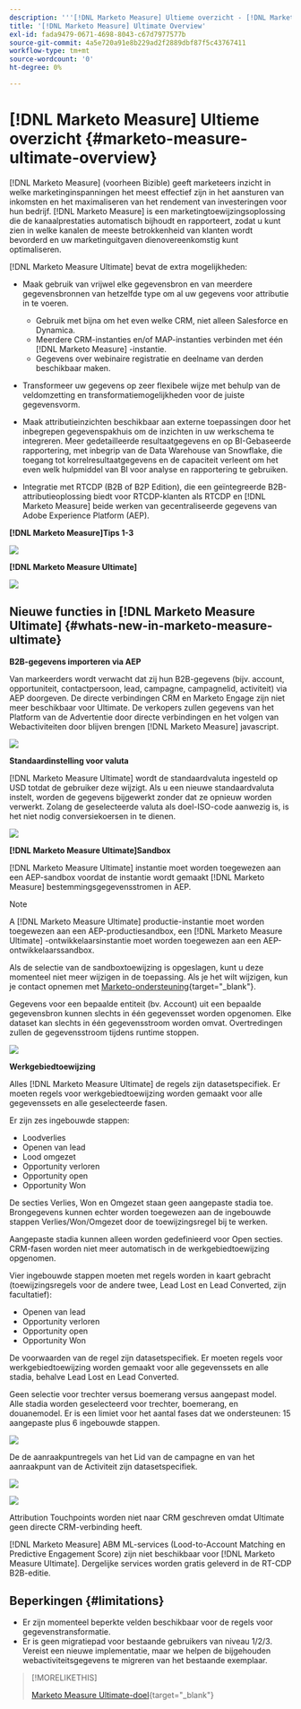 ```yaml
---
description: '''[!DNL Marketo Measure] Ultieme overzicht - [!DNL Marketo Measure] - Productdocumentatie"'
title: '[!DNL Marketo Measure] Ultimate Overview'
exl-id: fada9479-0671-4698-8043-c67d7977577b
source-git-commit: 4a5e720a91e8b229ad2f2889dbf87f5c43767411
workflow-type: tm+mt
source-wordcount: '0'
ht-degree: 0%

---
```


# [!DNL Marketo Measure] Ultieme overzicht {#marketo-measure-ultimate-overview}

[!DNL Marketo Measure] (voorheen Bizible) geeft marketeers inzicht in welke marketinginspanningen het meest effectief zijn in het aansturen van inkomsten en het maximaliseren van het rendement van investeringen voor hun bedrijf. [!DNL Marketo Measure] is een marketingtoewijzingsoplossing die de kanaalprestaties automatisch bijhoudt en rapporteert, zodat u kunt zien in welke kanalen de meeste betrokkenheid van klanten wordt bevorderd en uw marketinguitgaven dienovereenkomstig kunt optimaliseren.

[!DNL Marketo Measure Ultimate] bevat de extra mogelijkheden:

* Maak gebruik van vrijwel elke gegevensbron en van meerdere gegevensbronnen van hetzelfde type om al uw gegevens voor attributie in te voeren.
   * Gebruik met bijna om het even welke CRM, niet alleen Salesforce en Dynamica.
   * Meerdere CRM-instanties en/of MAP-instanties verbinden met één [!DNL Marketo Measure] -instantie.
   * Gegevens over webinaire registratie en deelname van derden beschikbaar maken.

* Transformeer uw gegevens op zeer flexibele wijze met behulp van de veldomzetting en transformatiemogelijkheden voor de juiste gegevensvorm.

* Maak attributieinzichten beschikbaar aan externe toepassingen door het inbegrepen gegevenspakhuis om de inzichten in uw werkschema te integreren. Meer gedetailleerde resultaatgegevens en op BI-Gebaseerde rapportering, met inbegrip van de Data Warehouse van Snowflake, die toegang tot korrelresultaatgegevens en de capaciteit verleent om het even welk hulpmiddel van BI voor analyse en rapportering te gebruiken.

* Integratie met RTCDP (B2B of B2P Edition), die een geïntegreerde B2B-attributieoplossing biedt voor RTCDP-klanten als RTCDP en [!DNL Marketo Measure] beide werken van gecentraliseerde gegevens van Adobe Experience Platform (AEP).

**[!DNL Marketo Measure]Tips 1-3**

![](assets/marketo-measure-ultimate-overview-1.png)

**[!DNL Marketo Measure Ultimate]**

![](assets/marketo-measure-ultimate-overview-2.png)

## Nieuwe functies in [!DNL Marketo Measure Ultimate] {#whats-new-in-marketo-measure-ultimate}

**B2B-gegevens importeren via AEP**

Van markeerders wordt verwacht dat zij hun B2B-gegevens (bijv. account, opportuniteit, contactpersoon, lead, campagne, campagnelid, activiteit) via AEP doorgeven. De directe verbindingen CRM en Marketo Engage zijn niet meer beschikbaar voor Ultimate. De verkopers zullen gegevens van het Platform van de Advertentie door directe verbindingen en het volgen van Webactiviteiten door blijven brengen [!DNL Marketo Measure] javascript.

![](assets/marketo-measure-ultimate-overview-3.png)

**Standaardinstelling voor valuta**

[!DNL Marketo Measure Ultimate] wordt de standaardvaluta ingesteld op USD totdat de gebruiker deze wijzigt. Als u een nieuwe standaardvaluta instelt, worden de gegevens bijgewerkt zonder dat ze opnieuw worden verwerkt. Zolang de geselecteerde valuta als doel-ISO-code aanwezig is, is het niet nodig conversiekoersen in te dienen.

![](assets/marketo-measure-ultimate-overview-4.png)

**[!DNL Marketo Measure Ultimate]Sandbox**

[!DNL Marketo Measure Ultimate] instantie moet worden toegewezen aan een AEP-sandbox voordat de instantie wordt gemaakt [!DNL Marketo Measure] bestemmingsgegevensstromen in AEP.

>[!NOTE]
>
>A [!DNL Marketo Measure Ultimate] productie-instantie moet worden toegewezen aan een AEP-productiesandbox, een [!DNL Marketo Measure Ultimate] -ontwikkelaarsinstantie moet worden toegewezen aan een AEP-ontwikkelaarssandbox.

Als de selectie van de sandboxtoewijzing is opgeslagen, kunt u deze momenteel niet meer wijzigen in de toepassing. Als je het wilt wijzigen, kun je contact opnemen met [Marketo-ondersteuning](https://nation.marketo.com/t5/support/ct-p/Support){target="_blank"}.

Gegevens voor een bepaalde entiteit (bv. Account) uit een bepaalde gegevensbron kunnen slechts in één gegevensset worden opgenomen. Elke dataset kan slechts in één gegevensstroom worden omvat. Overtredingen zullen de gegevensstroom tijdens runtime stoppen.

![](assets/marketo-measure-ultimate-overview-5.png)

**Werkgebiedtoewijzing**

Alles [!DNL Marketo Measure Ultimate] de regels zijn datasetspecifiek. Er moeten regels voor werkgebiedtoewijzing worden gemaakt voor alle gegevenssets en alle geselecteerde fasen.

Er zijn zes ingebouwde stappen:

* Loodverlies
* Openen van lead
* Lood omgezet
* Opportunity verloren
* Opportunity open
* Opportunity Won

De secties Verlies, Won en Omgezet staan geen aangepaste stadia toe. Brongegevens kunnen echter worden toegewezen aan de ingebouwde stappen Verlies/Won/Omgezet door de toewijzingsregel bij te werken.

Aangepaste stadia kunnen alleen worden gedefinieerd voor Open secties.
CRM-fasen worden niet meer automatisch in de werkgebiedtoewijzing opgenomen.

Vier ingebouwde stappen moeten met regels worden in kaart gebracht (toewijzingsregels voor de andere twee, Lead Lost en Lead Converted, zijn facultatief):

* Openen van lead
* Opportunity verloren
* Opportunity open
* Opportunity Won

De voorwaarden van de regel zijn datasetspecifiek. Er moeten regels voor werkgebiedtoewijzing worden gemaakt voor alle gegevenssets en alle stadia, behalve Lead Lost en Lead Converted.

Geen selectie voor trechter versus boemerang versus aangepast model. Alle stadia worden geselecteerd voor trechter, boemerang, en douanemodel. Er is een limiet voor het aantal fases dat we ondersteunen: 15 aangepaste plus 6 ingebouwde stappen.

![](assets/marketo-measure-ultimate-overview-6.png)

De de aanraakpuntregels van het Lid van de campagne en van het aanraakpunt van de Activiteit zijn datasetspecifiek.

![](assets/marketo-measure-ultimate-overview-7.png)

![](assets/marketo-measure-ultimate-overview-8.png)

Attribution Touchpoints worden niet naar CRM geschreven omdat Ultimate geen directe CRM-verbinding heeft.

[!DNL Marketo Measure] ABM ML-services (Lood-to-Account Matching en Predictive Engagement Score) zijn niet beschikbaar voor [!DNL Marketo Measure Ultimate]. Dergelijke services worden gratis geleverd in de RT-CDP B2B-editie.

## Beperkingen {#limitations}

* Er zijn momenteel beperkte velden beschikbaar voor de regels voor gegevenstransformatie.
* Er is geen migratiepad voor bestaande gebruikers van niveau 1/2/3. Vereist een nieuwe implementatie, maar we helpen de bijgehouden webactiviteitsgegevens te migreren van het bestaande exemplaar.

>[!MORELIKETHIS]
>
>[Marketo Measure Ultimate-doel](https://experienceleague.adobe.com/docs/experience-platform/destinations/catalog/adobe/marketo-measure-ultimate.html?lang=en){target="_blank"}
